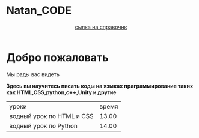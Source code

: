 # Natan_CODE
<html>
  <body>
  <header>
    <a href="https://htmlbook.ru/html">сылка на справочнк</a>
  </header>
    <h1>Добро пожаловать</h1>
  <p>Мы рады вас видеть</p>
  <b>Здесь вы научитесь писать коды на языках праграммирование таких как HTML,CSS,python,c++,Unity и другие</b>
  <table>
      <tr>
        <td>уроки</td>
        <td>время</td>
      </tr>
      <tr>
        <td>водный урок по HTML и CSS</td>
        <td>13.00</td>
      </tr>
      <tr>
        <td>водный урок по Python</td>
        <td>14.00</td>
      </tr>
  </table>
</html>


